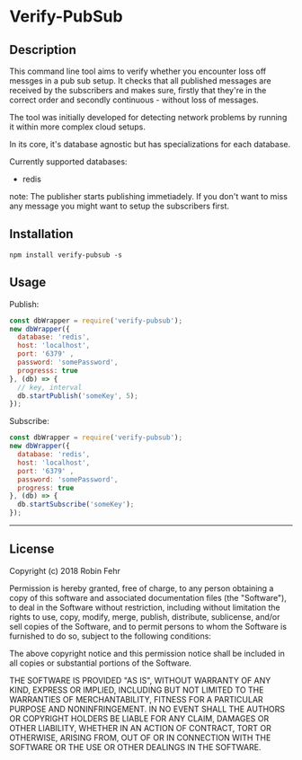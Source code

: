 Verify-PubSub
===========================
## Description
This command line tool aims to verify whether you encounter loss off messges in a pub sub setup.
It checks that all published messages are received by the subscribers
and makes sure, firstly that they're in the correct order and secondly continuous - without loss of messages.

The tool was initially developed for detecting network problems by running it within more complex cloud setups.

In its core, it's database agnostic but has specializations for each database.

Currently supported databases:
- redis

note:
The publisher starts publishing immetiadely. If you don't want to miss any message you might want to
setup the subscribers first.

## Installation
```
npm install verify-pubsub -s
```

## Usage

Publish:
```js
const dbWrapper = require('verify-pubsub');
new dbWrapper({
  database: 'redis',
  host: 'localhost',
  port: '6379' ,
  password: 'somePassword',
  progresss: true
}, (db) => {
  // key, interval
  db.startPublish('someKey', 5);
});
```

Subscribe:

```js
const dbWrapper = require('verify-pubsub');
new dbWrapper({
  database: 'redis',
  host: 'localhost',
  port: '6379' ,
  password: 'somePassword',
  progress: true
}, (db) => {
  db.startSubscribe('someKey');
});
```

---

## License

Copyright (c) 2018 Robin Fehr

Permission is hereby granted, free of charge, to any person obtaining a copy
of this software and associated documentation files (the "Software"), to deal
in the Software without restriction, including without limitation the rights
to use, copy, modify, merge, publish, distribute, sublicense, and/or sell
copies of the Software, and to permit persons to whom the Software is
furnished to do so, subject to the following conditions:

The above copyright notice and this permission notice shall be included in
all copies or substantial portions of the Software.

THE SOFTWARE IS PROVIDED "AS IS", WITHOUT WARRANTY OF ANY KIND, EXPRESS OR
IMPLIED, INCLUDING BUT NOT LIMITED TO THE WARRANTIES OF MERCHANTABILITY,
FITNESS FOR A PARTICULAR PURPOSE AND NONINFRINGEMENT. IN NO EVENT SHALL THE
AUTHORS OR COPYRIGHT HOLDERS BE LIABLE FOR ANY CLAIM, DAMAGES OR OTHER
LIABILITY, WHETHER IN AN ACTION OF CONTRACT, TORT OR OTHERWISE, ARISING FROM,
OUT OF OR IN CONNECTION WITH THE SOFTWARE OR THE USE OR OTHER DEALINGS IN
THE SOFTWARE.
